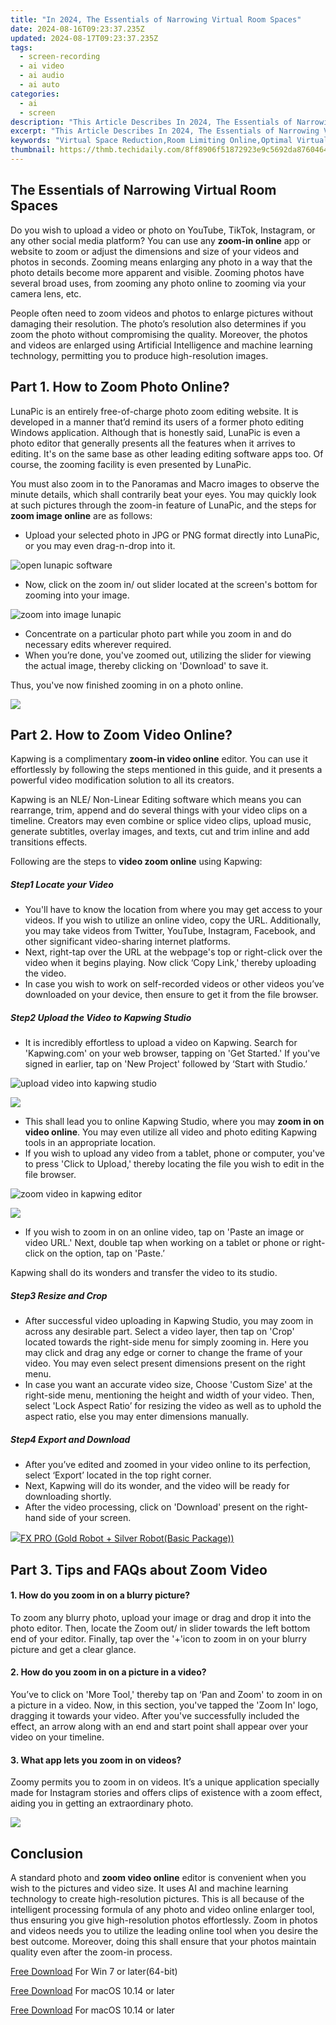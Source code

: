 ```yaml
---
title: "In 2024, The Essentials of Narrowing Virtual Room Spaces"
date: 2024-08-16T09:23:37.235Z
updated: 2024-08-17T09:23:37.235Z
tags: 
  - screen-recording
  - ai video
  - ai audio
  - ai auto
categories: 
  - ai
  - screen
description: "This Article Describes In 2024, The Essentials of Narrowing Virtual Room Spaces"
excerpt: "This Article Describes In 2024, The Essentials of Narrowing Virtual Room Spaces"
keywords: "Virtual Space Reduction,Room Limiting Online,Optimal Virtual Area,Confined Digital Rooms,Streamlining Virtual Zones,Concentrated Web Spaces,Narrowed VR Areas"
thumbnail: https://thmb.techidaily.com/8ff8906f51872923e9c5692da8760464bdd1f9c3eac0a2d615e95926075c7419.jpg
---
```


## The Essentials of Narrowing Virtual Room Spaces

Do you wish to upload a video or photo on YouTube, TikTok, Instagram, or any other social media platform? You can use any **zoom-in online** app or website to zoom or adjust the dimensions and size of your videos and photos in seconds. Zooming means enlarging any photo in a way that the photo details become more apparent and visible. Zooming photos have several broad uses, from zooming any photo online to zooming via your camera lens, etc.

People often need to zoom videos and photos to enlarge pictures without damaging their resolution. The photo’s resolution also determines if you zoom the photo without compromising the quality. Moreover, the photos and videos are enlarged using Artificial Intelligence and machine learning technology, permitting you to produce high-resolution images.

## Part 1\. How to Zoom Photo Online?

LunaPic is an entirely free-of-charge photo zoom editing website. It is developed in a manner that’d remind its users of a former photo editing Windows application. Although that is honestly said, LunaPic is even a photo editor that generally presents all the features when it arrives to editing. It's on the same base as other leading editing software apps too. Of course, the zooming facility is even presented by LunaPic.

You must also zoom in to the Panoramas and Macro images to observe the minute details, which shall contrarily beat your eyes. You may quickly look at such pictures through the zoom-in feature of LunaPic, and the steps for **zoom image online** are as follows:

* Upload your selected photo in JPG or PNG format directly into LunaPic, or you may even drag-n-drop into it.

![open lunapic software](https://images.wondershare.com/filmora/article-images/2022/09/open-lunapic-software.jpg)

* Now, click on the zoom in/ out slider located at the screen's bottom for zooming into your image.

![zoom into image lunapic](https://images.wondershare.com/filmora/article-images/2022/09/zoom-into-image-lunapic.jpg)

* Concentrate on a particular photo part while you zoom in and do necessary edits wherever required.
* When you’re done, you've zoomed out, utilizing the slider for viewing the actual image, thereby clicking on 'Download' to save it.

Thus, you've now finished zooming in on a photo online.

<!-- affiliate ads begin -->
<a href="https://store.massmailsoftware.com/order/checkout.php?PRODS=2069351&QTY=1&AFFILIATE=108875&CART=1"><img src="https://secure.avangate.com/images/merchant/dc87c13749315c7217cdc4ac692e704c/banera_for_partners-24_%282%29.jpg" border="0"></a>
<!-- affiliate ads end -->
## Part 2\. How to Zoom Video Online?

Kapwing is a complimentary **zoom-in video online** editor. You can use it effortlessly by following the steps mentioned in this guide, and it presents a powerful video modification solution to all its creators.

Kapwing is an NLE/ Non-Linear Editing software which means you can rearrange, trim, append and do several things with your video clips on a timeline. Creators may even combine or splice video clips, upload music, generate subtitles, overlay images, and texts, cut and trim inline and add transitions effects.

Following are the steps to **video zoom online** using Kapwing:

##### Step1 Locate your Video

* You'll have to know the location from where you may get access to your videos. If you wish to utilize an online video, copy the URL. Additionally, you may take videos from Twitter, YouTube, Instagram, Facebook, and other significant video-sharing internet platforms.
* Next, right-tap over the URL at the webpage's top or right-click over the video when it begins playing. Now click ‘Copy Link,' thereby uploading the video.
* In case you wish to work on self-recorded videos or other videos you’ve downloaded on your device, then ensure to get it from the file browser.

##### Step2 Upload the Video to Kapwing Studio

* It is incredibly effortless to upload a video on Kapwing. Search for 'Kapwing.com' on your web browser, tapping on 'Get Started.' If you've signed in earlier, tap on 'New Project' followed by ‘Start with Studio.’

![upload video into kapwing studio](https://images.wondershare.com/filmora/article-images/2022/09/upload-video-into-kapwing-studio.jpg)
<!-- affiliate ads begin -->
<a href="https://shop.mondly.com/affiliate.php?ACCOUNT=ATISTUDI&AFFILIATE=108875&PATH=https%3A%2F%2Fwww.mondly.com%3FAFFILIATE%3D108875%26RESOURCE%3D%2BBusiness%2B970x90%2B"><img src="https://secure.avangate.com/images/merchant/69c418c33ec2e1a4267fa9bb77fa1428/business-970x90.gif" border="0"></a>
<!-- affiliate ads end -->

* This shall lead you to online Kapwing Studio, where you may **zoom in on video online**. You may even utilize all video and photo editing Kapwing tools in an appropriate location.
* If you wish to upload any video from a tablet, phone or computer, you've to press 'Click to Upload,' thereby locating the file you wish to edit in the file browser.

![zoom video in kapwing editor](https://images.wondershare.com/filmora/article-images/2022/09/zoom-video-in-kapwing-editor.jpg)
<!-- affiliate ads begin -->
<a href="https://secure.2checkout.com/order/checkout.php?PRODS=19080710&QTY=1&AFFILIATE=108875&CART=1"><img src="https://smart-seo-tool.com/images/SmartSEOAuditorBox.png" border="0"></a>
<!-- affiliate ads end -->

* If you wish to zoom in on an online video, tap on 'Paste an image or video URL.' Next, double tap when working on a tablet or phone or right-click on the option, tap on 'Paste.’

Kapwing shall do its wonders and transfer the video to its studio.

##### Step3 Resize and Crop

* After successful video uploading in Kapwing Studio, you may zoom in across any desirable part. Select a video layer, then tap on 'Crop' located towards the right-side menu for simply zooming in. Here you may click and drag any edge or corner to change the frame of your video. You may even select present dimensions present on the right menu.
* In case you want an accurate video size, Choose 'Custom Size' at the right-side menu, mentioning the height and width of your video. Then, select 'Lock Aspect Ratio’ for resizing the video as well as to uphold the aspect ratio, else you may enter dimensions manually.

##### Step4 Export and Download

* After you’ve edited and zoomed in your video online to its perfection, select ‘Export’ located in the top right corner.
* Next, Kapwing will do its wonder, and the video will be ready for downloading shortly.
* After the video processing, click on 'Download' present on the right-hand side of your screen.

<!-- affiliate ads begin -->
<a href="https://secure.2checkout.com/order/checkout.php?PRODS=40085955&QTY=1&AFFILIATE=108875&CART=1"><img src="https://secure.avangate.com/images/merchant/f702defbc67edb455949f46babab0c18/products/2_logo9.png" border="0">FX PRO (Gold Robot + Silver Robot(Basic Package))</a>
<!-- affiliate ads end -->
## Part 3\. Tips and FAQs about Zoom Video

#### 1\. How do you zoom in on a blurry picture?

To zoom any blurry photo, upload your image or drag and drop it into the photo editor. Then, locate the Zoom out/ in slider towards the left bottom end of your editor. Finally, tap over the '+'icon to zoom in on your blurry picture and get a clear glance.

#### 2\. How do you zoom in on a picture in a video?

You’ve to click on 'More Tool,' thereby tap on ‘Pan and Zoom' to zoom in on a picture in a video. Now, in this section, you've tapped the 'Zoom In' logo, dragging it towards your video. After you've successfully included the effect, an arrow along with an end and start point shall appear over your video on your timeline.

#### 3\. What app lets you zoom in on videos?

Zoomy permits you to zoom in on videos. It’s a unique application specially made for Instagram stories and offers clips of existence with a zoom effect, aiding you in getting an extraordinary photo.

<!-- affiliate ads begin -->
<a href="https://secure.2checkout.com/order/checkout.php?PRODS=4620780&QTY=1&AFFILIATE=108875&CART=1"><img src="https://secure.avangate.com/images/merchant/07dd4d5a72f5740ef0f035f201951476/728__90banner.jpg" border="0"></a>
<!-- affiliate ads end -->
## Conclusion

A standard photo and **zoom video online** editor is convenient when you wish to the pictures and video size. It uses AI and machine learning technology to create high-resolution pictures. This is all because of the intelligent processing formula of any photo and video online enlarger tool, thus ensuring you give high-resolution photos effortlessly. Zoom in photos and videos needs you to utilize the leading online tool when you desire the best outcome. Moreover, doing this shall ensure that your photos maintain quality even after the zoom-in process.

[Free Download](https://tools.techidaily.com/wondershare/filmora/download/) For Win 7 or later(64-bit)

[Free Download](https://tools.techidaily.com/wondershare/filmora/download/) For macOS 10.14 or later

[Free Download](https://tools.techidaily.com/wondershare/filmora/download/) For macOS 10.14 or later

<ins class="adsbygoogle"
     style="display:block"
     data-ad-format="autorelaxed"
     data-ad-client="ca-pub-7571918770474297"
     data-ad-slot="1223367746"></ins>

<ins class="adsbygoogle"
     style="display:block"
     data-ad-format="autorelaxed"
     data-ad-client="ca-pub-7571918770474297"
     data-ad-slot="1223367746"></ins>



<ins class="adsbygoogle"
     style="display:block"
     data-ad-client="ca-pub-7571918770474297"
     data-ad-slot="8358498916"
     data-ad-format="auto"
     data-full-width-responsive="true"></ins>



